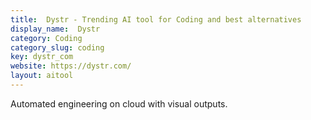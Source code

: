 ```yaml
---
title:  Dystr - Trending AI tool for Coding and best alternatives
display_name:  Dystr
category: Coding
category_slug: coding
key: dystr_com
website: https://dystr.com/
layout: aitool
---
```


Automated engineering on cloud with visual outputs.

